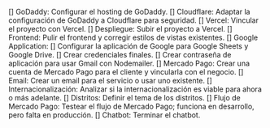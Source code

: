 [] GoDaddy: Configurar el hosting de GoDaddy.
[] Cloudflare: Adaptar la configuración de GoDaddy a Cloudflare para seguridad.
[] Vercel: Vincular el proyecto con Vercel.
[] Despliegue: Subir el proyecto a Vercel.
[] Frontend: Pulir el frontend y corregir estilos de vistas existentes.
[] Google Application:
[] Configurar la aplicación de Google para Google Sheets y Google Drive.
[] Crear credenciales finales.
[] Crear contraseña de aplicación para usar Gmail con Nodemailer.
[] Mercado Pago: Crear una cuenta de Mercado Pago para el cliente y vincularla con el negocio.
[] Email: Crear un email para el servicio o usar uno existente.
[] Internacionalización: Analizar si la internacionalización es viable para ahora o más adelante.
[] Distritos: Definir el tema de los distritos.
[] Flujo de Mercado Pago: Testear el flujo de Mercado Pago; funciona en desarrollo, pero falta en producción.
[] Chatbot: Terminar el chatbot.